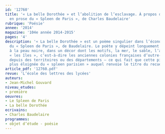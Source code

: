 ```yaml
---
id: '12760'
title: '« La belle Dorothée » et l’abolition de l’esclavage. À propos d’un poème
  en prose du « Spleen de Paris », de Charles Baudelaire'
rubrique: 'Poésie'
annee: '2014'
magazine: '104e année 2014-2015'
pages: '4'
description: '« La belle Dorothée » est un poème singulier dans l’économie générale
  du « Spleen de Paris », de Baudelaire. Le poète y dépeint longuement une jeune femme
  à la peau noire, dans un décor dont les motifs, la mer, le sable, l’azur, évoquent
  « les îles », c’est-à-dire les anciennes colonies françaises d’outre-mer, devenues
  depuis des territoires ou des départements – ce qui fait que cette pièce est la
  plus éloignée du « spleen parisien » auquel renvoie le titre du recueil...'
article_pdf: '12760.pdf'
revue: 'L’école des lettres des lycées'
auteurs:
- Jean-Michel Gouvard
niveau_etudes:
- première
oeuvres:
- Le Spleen de Paris
- La belle Dorothée
ecrivains:
- Charles Baudelaire
programmes:
- objet d’étude - poésie
---
```

